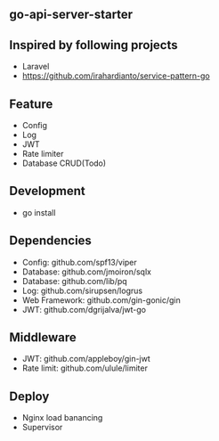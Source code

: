 go-api-server-starter
-------

## Inspired by following projects

* Laravel
* https://github.com/irahardianto/service-pattern-go

## Feature

* Config
* Log
* JWT
* Rate limiter
* Database CRUD(Todo)

## Development

* go install

## Dependencies

* Config: github.com/spf13/viper
* Database: github.com/jmoiron/sqlx
* Database: github.com/lib/pq
* Log: github.com/sirupsen/logrus
* Web Framework: github.com/gin-gonic/gin
* JWT: github.com/dgrijalva/jwt-go

## Middleware
* JWT: github.com/appleboy/gin-jwt
* Rate limit: github.com/ulule/limiter

## Deploy

* Nginx load banancing
* Supervisor